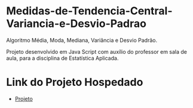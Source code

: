 # Medidas-de-Tendencia-Central-Variancia-e-Desvio-Padrao

Algoritmo Média, Moda, Mediana, Variância e Desvio Padrão.

Projeto desenvolvido em Java Script com auxílio do professor em sala de aula, para a disciplina de Estatística Aplicada.

# Link do Projeto Hospedado

 * [Projeto](file:///C:/Users/valeria.sousa/Downloads/ATIVIDADE%20ESTAT%C3%8DSTICA-1.html)

